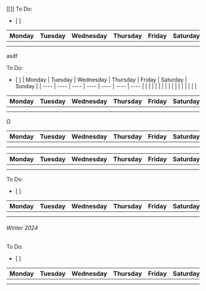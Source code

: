 [[]]
To Do:
- [ ] 

| Monday | Tuesday | Wednesday | Thursday | Friday | Saturday | Sunday |
| ---- | ---- | ---- | ---- | ---- | ---- | ---- |
|  |  |  |  |  |  |  |
|  |  |  |  |  |  |  |
asdf


To Do:
- [ ] 
| Monday | Tuesday | Wednesday | Thursday | Friday | Saturday | Sunday |
| ---- | ---- | ---- | ---- | ---- | ---- | ---- |
|  |  |  |  |  |  |  |
|  |  |  |  |  |  |  |

| Monday | Tuesday | Wednesday | Thursday | Friday | Saturday | Sunday |
| ---- | ---- | ---- | ---- | ---- | ---- | ---- |
|  |  |  |  |  |  |  |
|  |  |  |  |  |  |  |
Ω


| Monday | Tuesday | Wednesday | Thursday | Friday | Saturday | Sunday |
| ---- | ---- | ---- | ---- | ---- | ---- | ---- |
|  |  |  |  |  |  |  |
|  |  |  |  |  |  |  |



| Monday | Tuesday | Wednesday | Thursday | Friday | Saturday | Sunday |
| ---- | ---- | ---- | ---- | ---- | ---- | ---- |
|  |  |  |  |  |  |  |
|  |  |  |  |  |  |  |


To Do:
- [ ] 

| Monday | Tuesday | Wednesday | Thursday | Friday | Saturday | Sunday |
| ---- | ---- | ---- | ---- | ---- | ---- | ---- |
|  |  |  |  |  |  |  |
|  |  |  |  |  |  |  |


###### Winter 2024
To Do:
- [ ] 

| Monday | Tuesday | Wednesday | Thursday | Friday | Saturday | Sunday |
| ---- | ---- | ---- | ---- | ---- | ---- | ---- |
|  |  |  |  |  |  |  |
|  |  |  |  |  |  |  |
